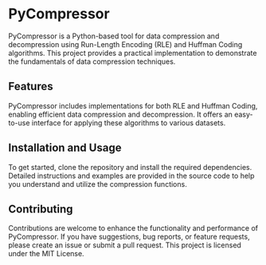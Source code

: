 # PyCompressor

PyCompressor is a Python-based tool for data compression and decompression using Run-Length Encoding (RLE) and Huffman Coding algorithms. This project provides a practical implementation to demonstrate the fundamentals of data compression techniques.

## Features

PyCompressor includes implementations for both RLE and Huffman Coding, enabling efficient data compression and decompression. It offers an easy-to-use interface for applying these algorithms to various datasets.

## Installation and Usage

To get started, clone the repository and install the required dependencies. Detailed instructions and examples are provided in the source code to help you understand and utilize the compression functions.

## Contributing

Contributions are welcome to enhance the functionality and performance of PyCompressor. If you have suggestions, bug reports, or feature requests, please create an issue or submit a pull request. This project is licensed under the MIT License.



